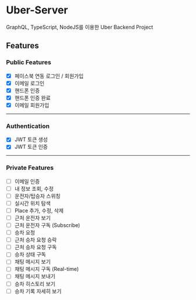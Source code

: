 # Uber-Server

GraphQL, TypeScript, NodeJS를 이용한 Uber Backend Project

## Features

### Public Features
- [x] 페이스북 연동 로그인 / 회원가입
- [x] 이메일 로그인
- [x] 핸드폰 인증
- [x] 핸드폰 인증 완료
- [x] 이메일 회원가입

---

### Authentication
- [x] JWT 토큰 생성
- [x] JWT 토큰 인증

---

### Private Features
- [ ] 이메일 인증 
- [ ] 내 정보 조회, 수정
- [ ] 운전자/탑승자 스위칭
- [ ] 실시간 위치 탐색
- [ ] Place 추가, 수정, 삭제
- [ ] 근처 운전자 보기
- [ ] 근처 운전자 구독 (Subscribe)
- [ ] 승차 요청
- [ ] 근처 승차 요청 승락
- [ ] 근처 승차 요청 구독 
- [ ] 승차 상태 구독
- [ ] 채팅 메시지 보기
- [ ] 채팅 메시지 구독 (Real-time)
- [ ] 채팅 메시지 보내기
- [ ] 승차 히스토리 보기
- [ ] 승차 기록 자세히 보기